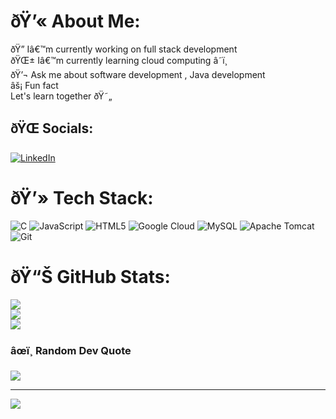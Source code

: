# ðŸ’« About Me:
ðŸ”­ Iâ€™m currently working on full stack development <br>ðŸŒ± Iâ€™m currently learning cloud computing â˜ï¸<br>ðŸ’¬ Ask me about software development , Java development <br>âš¡ Fun fact <br>      Let's learn together ðŸ˜„


## ðŸŒ Socials:
[![LinkedIn](https://img.shields.io/badge/LinkedIn-%230077B5.svg?logo=linkedin&logoColor=white)](https://linkedin.com/in/https://www.linkedin.com/in/prachi-joshi-29aa93227?utm_source=share&utm_campaign=share_via&utm_content=profile&utm_medium=android_app) 

# ðŸ’» Tech Stack:
![C](https://img.shields.io/badge/c-%2300599C.svg?style=for-the-badge&logo=c&logoColor=white) ![JavaScript](https://img.shields.io/badge/javascript-%23323330.svg?style=for-the-badge&logo=javascript&logoColor=%23F7DF1E) ![HTML5](https://img.shields.io/badge/html5-%23E34F26.svg?style=for-the-badge&logo=html5&logoColor=white) ![Google Cloud](https://img.shields.io/badge/GoogleCloud-%234285F4.svg?style=for-the-badge&logo=google-cloud&logoColor=white) ![MySQL](https://img.shields.io/badge/mysql-4479A1.svg?style=for-the-badge&logo=mysql&logoColor=white) ![Apache Tomcat](https://img.shields.io/badge/apache%20tomcat-%23F8DC75.svg?style=for-the-badge&logo=apache-tomcat&logoColor=black) ![Git](https://img.shields.io/badge/git-%23F05033.svg?style=for-the-badge&logo=git&logoColor=white)
# ðŸ“Š GitHub Stats:
![](https://github-readme-stats.vercel.app/api?username=Prachi131&theme=dark&hide_border=false&include_all_commits=false&count_private=false)<br/>
![](https://github-readme-streak-stats.herokuapp.com/?user=Prachi131&theme=dark&hide_border=false)<br/>
![](https://github-readme-stats.vercel.app/api/top-langs/?username=Prachi131&theme=dark&hide_border=false&include_all_commits=false&count_private=false&layout=compact)

### âœï¸ Random Dev Quote
![](https://quotes-github-readme.vercel.app/api?type=horizontal&theme=radical)

---
[![](https://visitcount.itsvg.in/api?id=Prachi131&icon=0&color=0)](https://visitcount.itsvg.in)

<!-- Proudly created with GPRM ( https://gprm.itsvg.in ) -->



<!-- 👋 Hi, I’m @prachi131
- 👀 I’m interested in coding and web designing....
- 🌱 I’m currently learning computer applications
- 💞️ I’m looking to collaborate on different projects....
- 📫 How to reach me ..--!>